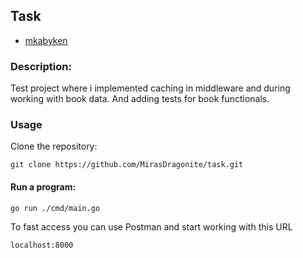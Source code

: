 ## Task

* [mkabyken](https://t.me/mirasKabykenov)


### Description:
Test project where i implemented caching in middleware and during working with book data. And adding tests for book functionals.


### Usage
Clone the repository:
```
git clone https://github.com/MirasDragonite/task.git
```


####   Run a program:


```
go run ./cmd/main.go
```
To fast access you can use Postman and start working with this URL
```
localhost:8000
```
 
